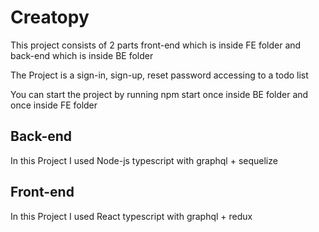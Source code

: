 # Creatopy

This project consists of 2 parts front-end which is inside FE folder and back-end which is inside BE folder

The Project is a sign-in, sign-up, reset password accessing to a todo list

You can start the project by running npm start once inside BE folder and once inside FE folder

## Back-end

In this Project I used Node-js typescript with graphql + sequelize

## Front-end

In this Project I used React typescript with graphql + redux
